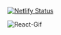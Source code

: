 [![Netlify Status](https://api.netlify.com/api/v1/badges/3f4baec9-db83-4a37-ad58-8cb99676919a/deploy-status)](https://app.netlify.com/projects/practicagif/deploys)

![React-Gif](https://github.com/user-attachments/assets/e1cbb565-5c62-4451-82f0-cd290263a92d)
